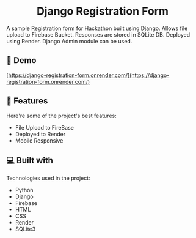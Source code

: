 <h1 align="center" id="title">Django Registration Form</h1>

<p id="description">A sample Registration form for Hackathon built using Django. Allows file upload to Firebase Bucket. Responses are stored in SQLite DB. Deployed using Render. Django Admin module can be used.</p>

<h2>🚀 Demo</h2>

[https://django-registration-form.onrender.com/](https://django-registration-form.onrender.com/)

  
  
<h2>🧐 Features</h2>

Here're some of the project's best features:

*   File Upload to FireBase
*   Deployed to Render
*   Mobile Responsive

  
  
<h2>💻 Built with</h2>

Technologies used in the project:

*   Python
*   Django
*   Firebase
*   HTML
*   CSS
*   Render
*   SQLite3
